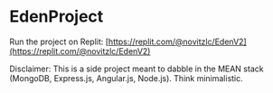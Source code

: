 # EdenProject

Run the project on Replit: [https://replit.com/@novitzlc/EdenV2](https://replit.com/@novitzlc/EdenV2)

Disclaimer: This is a side project meant to dabble in the MEAN stack (MongoDB, Express.js, Angular.js, Node.js). Think minimalistic.
